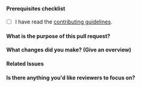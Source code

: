 <!--
    Thank you for contributing!

    ESLint adheres to the [OpenJS Foundation Code of Conduct](https://eslint.org/conduct).
-->

#### Prerequisites checklist

- [ ] I have read the [contributing guidelines](https://github.com/eslint/.github/blob/master/CONTRIBUTING.md).

<!--
    Please ensure your pull request is ready:

    - Read the pull request guide (https://eslint.org/docs/latest/contribute/pull-requests)
    - Update or create tests
    - If performance-related, include a benchmark
    - Update documentation for this change (if appropriate)
-->

<!--
    The following is required for all pull requests:
-->

#### What is the purpose of this pull request?

#### What changes did you make? (Give an overview)

#### Related Issues

<!-- include tags like "fixes #123" or "refs #123" -->

#### Is there anything you'd like reviewers to focus on?
